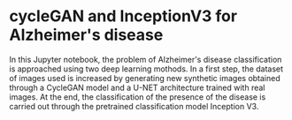 # cycleGAN and InceptionV3 for Alzheimer's disease

In this Jupyter notebook, the problem of Alzheimer's disease classification is approached using two deep learning mothods. In a first step, the dataset of images used is increased by generating new synthetic images obtained through a CycleGAN model and a U-NET architecture trained with real images. At the end, the classification of the presence of the disease is carried out through the pretrained classification model Inception V3.
